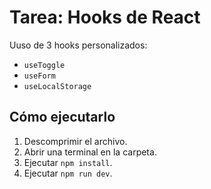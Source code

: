# Tarea: Hooks de React

Uuso de 3 hooks personalizados:
- `useToggle`
- `useForm`
- `useLocalStorage`

## Cómo ejecutarlo
1. Descomprimir el archivo.
2. Abrir una terminal en la carpeta.
3. Ejecutar `npm install`.
4. Ejecutar `npm run dev`.